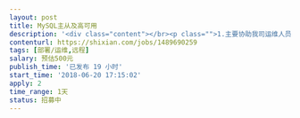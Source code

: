 ```yaml
---                
layout: post       
title: MySQL主从及高可用           
description: '<div class="content"></br><p class="">1.主要协助我司运维人员处理业务应用系统的数据查询延迟问题，数据库为MySQL5.6,一主两从，并发使用数800个/s左右，读写并发使用数高。</br><br/>2.程序用JAVA开发，框架为JFINAL，看能否在代码层面提供其它的优化解决方案的。</p></br></div>'     
contenturl: https://shixian.com/jobs/1489690259      
tags: [部署/运维,远程]            
salary: 预估500元          
publish_time: '已发布 19 小时'         
start_time: '2018-06-20 17:15:02'           
apply: 2                   
time_range: 1天              
status: 招募中                  
---                 
```

